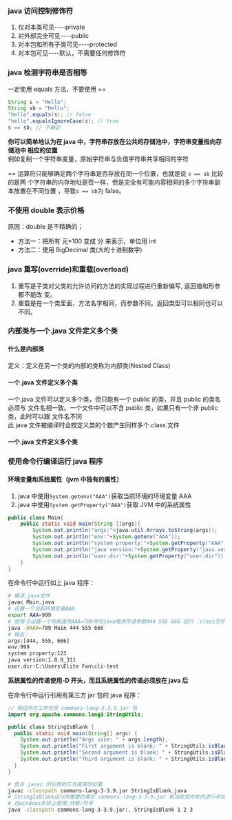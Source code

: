 ### java 访问控制修饰符

1. 仅对本类可见----private
2. 对外部完全可见----public
3. 对本包和所有子类可见----protected
4. 对本包可见----默认，不需要任何修饰符

### java 检测字符串是否相等

一定使用 equals 方法，不要使用 ==

```java
String s = "Hello";
String sb = "Hello";
"hello".equals(s); // false
"hello".equalsIgnoreCase(s); // true
s == sb; // 不确定
```

**你可以简单地认为在 java 中，字符串存放在公共的存储池中，字符串变量指向存储池中
相应的位置**  
例如复制一个字符串变量，原始字符串与负值字符串共享相同的字符

== 运算符只能够确定两个字符串是否存放在同一个位置，也就是说 `s == sb` 比较的是两
个字符串的内存地址是否一样，但是完全有可能内容相同的多个字符串副本放置在不同位置
，导致`s == sb`为 false。

### 不使用 double 表示价格

原因：double 是不精确的；

- 方法一：把所有 元\*100 变成 分 来表示，单位用 int
- 方法二：使用 BigDecimal 类(大的十进制数字)

### java 重写(override)和重载(overload)

1. 重写是子类对父类的允许访问的方法的实现过程进行重新编写, 返回值和形参都不能改
   变。
2. 重载是在一个类里面，方法名字相同，而参数不同。返回类型可以相同也可以不同。

### 内部类与一个.java 文件定义多个类

#### 什么是内部类

定义：定义在另一个类的内部的类称为内部类(Nested Class)

#### 一个.java 文件定义多个类

一个.java 文件可以定义多个类，但只能有一个 public 的类，并且 public 的类名必须与
文件名相一致。一个文件中可以不含 public 类，如果只有一个非 public 类，此时可以跟
文件名不同  
此 java 文件被编译时会按定义类的个数产生同样多个.class 文件

#### 一个.java 文件定义多个类

### 使用命令行编译运行 java 程序

#### 环境变量和系统属性（jvm 中独有的属性）

1. java 中使用`System.getenv("AAA")`获取当前环境的环境变量 AAA
2. java 中使用`System.getProperty("AAA")`获取 JVM 中的系统属性

```java
public class Main{
    public static void main(String []args){
        System.out.println("args:"+java.util.Arrays.toString(args));
        System.out.println("env:"+System.getenv("AAA"));
        System.out.println("system property:"+System.getProperty("AAA"));
        System.out.println("java version:"+System.getProperty("java.version"));
        System.out.println("user.dir:"+System.getProperty("user.dir"));
    }
}
```

在命令行中运行如上 java 程序：

```bash
# 编译.java文件
javac Main.java
# 设置一个当前环境变量AAA
export AAA=999
# 使用-D设置一个系统属性AAA=789并向java程序传递参数444 555 666 运行 .class文件
java -DAAA=789 Main 444 555 666
# 输出：
args:[444, 555, 666]
env:999
system property:123
java version:1.8.0_311
user.dir:C:\Users\Elite Fan\cli-test
```

**系统属性的传递使用-D 开头，而且系统属性的传递必须放在 java 后**

在命令行中运行引用有第三方 jar 包的 java 程序：

```java
// 假设所在工作包含 commons-lang-3-3.9.jar 包
import org.apache.commons.lang3.StringUtils;

public class StringIsBlank {
  public static void main(String[] args) {
    System.out.println("Args size: " + args.length);
    System.out.println("First argument is blank: " + StringUtils.isBlank(args[0]));
    System.out.println("Second argument is blank: " + StringUtils.isBlank(args[1]));
    System.out.println("Third argument is blank: " + StringUtils.isBlank(args[2]));
  }
}
```

```bash
# 告诉 javac 所引用的三方类库的位置
javac -classpath commons-lang-3-3.9.jar StringIsBlank.java
# StringIsBlank运行所需要的类在 commons-lang-3-3.9.jar 和当前文件夹内进行寻找 -classpath 可简写为 -cp
# 在windows系统上使用;代替:符号
java -classpath commons-lang-3-3.9.jar:. StringIsBlank 1 2 3
```
